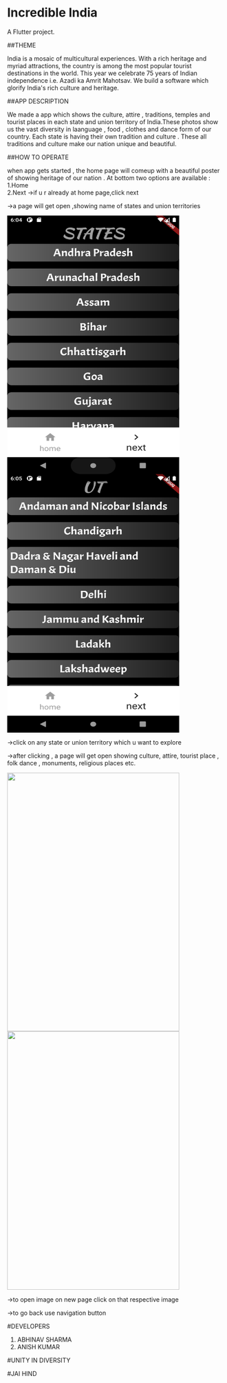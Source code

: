 # Incredible India 

A  Flutter project.

##THEME

India is a mosaic of multicultural experiences. With a rich heritage and myriad attractions, the country is among the most popular tourist destinations in the world. This year we celebrate 75 years of Indian independence i.e. Azadi ka Amrit Mahotsav. We  build a software which glorify India's rich culture and heritage.

##APP DESCRIPTION

We made a app which shows the culture, attire , traditions, temples and tourist places in each state and union territory of India.These photos show us the vast diversity in laanguage , food , clothes and dance form of our country. Each state is having their own tradition and culture . These all traditions and culture make our nation unique and beautiful.

##HOW TO OPERATE 

when app gets started , the home page will comeup with a beautiful poster of showing heritage of our nation . At bottom two options are available : 
1.Home  
2.Next 
->if u r already at home page,click next   














->a page will get open ,showing name of states and union territories


<img src="images/a1.png" align="center" width="400" height="600"/>
<img src="images/b1.png" align="center" width="400" height="600"/>



->click on any state or union territory which u want to explore


->after clicking , a page will get open showing culture, attire, tourist place , folk dance , monuments, religious places etc.



<img src="images/a2.png" align="center" width="400" height="600"/>
<img src="images/b2.png" align="center" width="400" height="600"/>




->to open image on new page click on that respective image 


->to go back use navigation button

#DEVELOPERS
1. ABHINAV SHARMA 
2. ANISH KUMAR

#UNITY IN DIVERSITY

#JAI HIND



